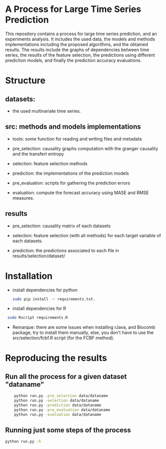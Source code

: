 # A Process for Large Time Series Prediction

This repository contains a process for large time series prediction, and an experiments analysis. It includes the used data, the models and methods implementations including the proposed algorithms,  and the obtained results. The results include the  graphs of dependencies between time series, the results of the feature selection, the predictions using different prediction models, and finally the prediction accuracy evaluations.

# Structure

## datasets: 
   * the used multivariate time series.

## src: methods and models implementations

   * tools: some function for reading and writing files and metadata

   * pre_selection: causality graphs computation with the granger causality and the transfert entropy

   * selection: feature selection methods

   * prediction: the implementations of the prediction models
	
   * pre_evaluation: scripts for gathering the prediction errors
	
   * evaluation: compute the forecast accuracy using MASE and RMSE measures.
	
		
## results

   * pre_selection: causality matrix of each datasets

   * selection: feature selection (with all methods) for each target variable of each datasets.
   
   * prediction: the predictions associated to each file in results/selection/dataset/

      
# Installation

  * install dependencies for python
    ```bash
    sudo pip install -r requirements.txt.
    ```
   * install dependencies for R
   ```bash
    sudo Rscript requirements.R
   ```
  
  * Remarque: there are some issues when installing rJava, and Biocomb package, try to install them manually, else, you don't have to 
  	use the src/selection/fcbf.R script (for the FCBF method).

 
# Reproducing the results

## Run all the process for a given dataset "dataname"
```bash
	python run.py -pre_selection data/dataname
	python run.py -selection data/dataname
	python run.py -prediction data/dataname
	python run.py -pre_evaluation data/dataname
	python run.py -evaluation data/dataname

```
## Running just some steps of the process
```bash
python run.py -h 
```


